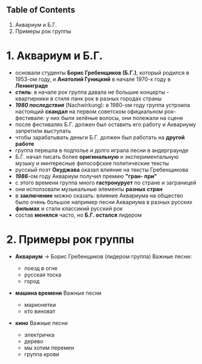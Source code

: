 ## Table of Contents
1. Аквариум и Б.Г.
2. Примеры рок группы 


# 1. Аквариум и Б.Г.
- основали студенты **Борис Гребенщиков (Б.Г.)**, который родился в 1953-ом году, и **Анатолий Гуницкий** в начале 1970-х году в **Ленинграде**
- ***стиль***: в начале рок группа давала не большие концерты - квартирники в стиле панк рок в разных городах страны
- ***1980 последствия*** (Nachwirkung): в 1980-ом году группа устроила настоящий **скандал** на первом советском официальном рок- фестивале: у них были зелёные волосы, они полежали на сцене&nbsp;
- после фестивалях Б.Г. должен был оставить его работу и Аквариуму запретили выступать
- чтобы зарабатывать деньги Б.Г. должен был работать на **другой работе**
- группа перешла в подполье и долго играла песни в андерграунде
- Б.Г. начал писать более **оригинальную** и экспериментальную музыку и иинтересные философские политические тексты
- русскый поэт **Окуджава** оказал влияние на тексты Гребенщикова
- ***1986***-ом году Аквариум получил премию **"гран- при"**
- с этого времени группа много **гастронурует** по стране и заграницей
- они исползовали музыкальные элементы **разных стран**
- в **заключение** можно сказать: влияние Аквариума на общество было очень большое например песни Аквариума в разных русских **фильмах** и стали классикий русский рок
- состав **менялся** часто, но **Б.Г. остался** лидером

# 2. Примеры рок группы
 - **Аквариум** -> Борис Гребенщиков (лидером группа) 
   Важные песни:
    - поезд в огне
    - русская тоска 
    - город 

- **машина времени** 
   Важные песни 
    - марионетки 
    - кто виноват  

- **кино**
   Важные песни 
    - электричка 
    - дерево
    - мы хотим перемен
    - группа крови
